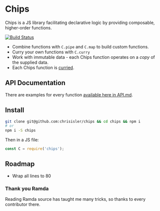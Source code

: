 # Chips
Chips is a JS library facilitating declarative logic by providing composable, higher-order functions.

[![Build Status](https://travis-ci.org/chrisisler/chips.svg?branch=master)](https://travis-ci.org/chrisisler/chips)

* Combine functions with `C.pipe` and `C.map` to build custom functions.
* Curry your own functions with `C.curry`
* Work with immutable data - each Chips function operates on a _copy_ of the supplied data.
* Each Chips function is [curried](https://www.sitepoint.com/currying-in-functional-javascript/).

## API Documentation
There are examples for every function [available here in API.md](https://github.com/chrisisler/chips/blob/master/API.md).

## Install
```bash
git clone git@github.com:chrisisler/chips && cd chips && npm i
# or
npm i -S chips
```
Then in a JS file:
```javascript
const C = require('chips');
```

## Roadmap
- Wrap all lines to 80

### Thank you Ramda
Reading Ramda source has taught me many tricks, so thanks to every contributor there.
